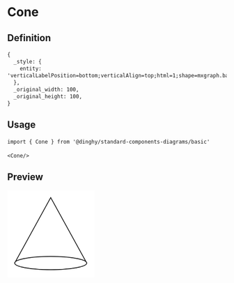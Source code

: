 # Cone

## Definition

```
{
  _style: { 
    entity: 'verticalLabelPosition=bottom;verticalAlign=top;html=1;shape=mxgraph.basic.cone',
  },
  _original_width: 100,
  _original_height: 100,
}
```

## Usage

```
import { Cone } from '@dinghy/standard-components-diagrams/basic'

<Cone/>
```

## Preview

<img src="./cone.png" width="200"/>
